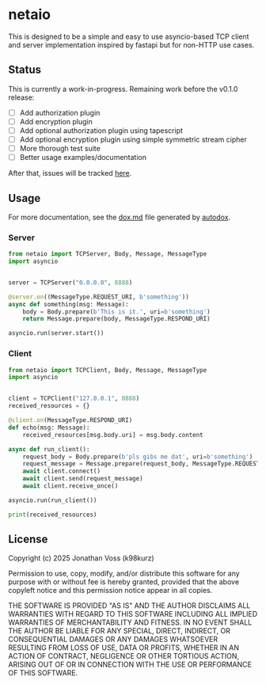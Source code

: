 # netaio

This is designed to be a simple and easy to use asyncio-based TCP client and
server implementation inspired by fastapi but for non-HTTP use cases.

## Status

This is currently a work-in-progress. Remaining work before the v0.1.0 release:

- [ ] Add authorization plugin
- [ ] Add encryption plugin
- [ ] Add optional authorization plugin using tapescript
- [ ] Add optional encryption plugin using simple symmetric stream cipher
- [ ] More thorough test suite
- [ ] Better usage examples/documentation

After that, issues will be tracked [here](https://github.com/k98kurz/netaio/issues).

## Usage

For more documentation, see the
[dox.md](https://github.com/k98kurz/netaio/blob/v0.0.1/dox.md) file generated by
[autodox](https://pypi.org/project/autodox/).

### Server

```python
from netaio import TCPServer, Body, Message, MessageType
import asyncio


server = TCPServer("0.0.0.0", 8888)

@server.on((MessageType.REQUEST_URI, b'something'))
async def something(msg: Message):
    body = Body.prepare(b'This is it.', uri=b'something')
    return Message.prepare(body, MessageType.RESPOND_URI)

asyncio.run(server.start())
```

### Client

```python
from netaio import TCPClient, Body, Message, MessageType
import asyncio


client = TCPClient("127.0.0.1", 8888)
received_resources = {}

@client.on(MessageType.RESPOND_URI)
def echo(msg: Message):
    received_resources[msg.body.uri] = msg.body.content

async def run_client():
    request_body = Body.prepare(b'pls gibs me dat', uri=b'something')
    request_message = Message.prepare(request_body, MessageType.REQUEST_URI)
    await client.connect()
    await client.send(request_message)
    await client.receive_once()

asyncio.run(run_client())

print(received_resources)
```

## License

Copyright (c) 2025 Jonathan Voss (k98kurz)

Permission to use, copy, modify, and/or distribute this software
for any purpose with or without fee is hereby granted, provided
that the above copyleft notice and this permission notice appear in
all copies.

THE SOFTWARE IS PROVIDED "AS IS" AND THE AUTHOR DISCLAIMS ALL
WARRANTIES WITH REGARD TO THIS SOFTWARE INCLUDING ALL IMPLIED
WARRANTIES OF MERCHANTABILITY AND FITNESS. IN NO EVENT SHALL THE
AUTHOR BE LIABLE FOR ANY SPECIAL, DIRECT, INDIRECT, OR
CONSEQUENTIAL DAMAGES OR ANY DAMAGES WHATSOEVER RESULTING FROM LOSS
OF USE, DATA OR PROFITS, WHETHER IN AN ACTION OF CONTRACT,
NEGLIGENCE OR OTHER TORTIOUS ACTION, ARISING OUT OF OR IN
CONNECTION WITH THE USE OR PERFORMANCE OF THIS SOFTWARE.
